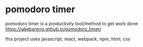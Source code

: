# pomodoro timer

pomodoro timer is a productivity tool/method to get work done
<https://jakebareng.github.io/pomodoro_timer/>

this project uses javascript, react, webpack, npm, html, css

